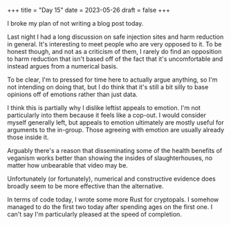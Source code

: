 +++
title = "Day 15"
date = 2023-05-26
draft = false
+++

I broke my plan of not writing a blog post today.

Last night I had a long discussion on
safe injection sites and harm reduction in general. It's interesting to meet people who
are very opposed to it. To be honest though, and not as a criticism of them, I rarely do
find an opposition to harm reduction that isn't based off of the fact that it's uncomfortable
and instead argues from a numerical basis.

To be clear, I'm to pressed for time here to actually argue anything, so I'm not intending on doing that,
but I do think that it's still a bit silly to base opinions off of emotions rather than just data.

I think this is partially why I dislike leftist appeals to emotion. I'm not particularly into them because
it feels like a cop-out. I would consider myself generally left, but appeals to emotion ultimately are
mostly useful for arguments to the in-group. Those agreeing with emotion are usually already those inside it.

Arguably there's a reason that disseminating some of the health benefits of veganism works better than
showing the insides of slaughterhouses, no matter how unbearable that video may be.

Unfortunately (or fortunately), numerical and constructive evidence does broadly seem to be more effective
than the alternative.

In terms of code today, I wrote some more Rust for cryptopals. I somehow managed to do the first two today
after spending ages on the first one. I can't say I'm particularly pleased at the speed of completion.
